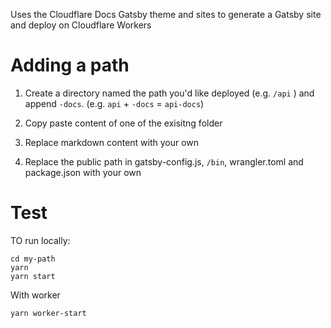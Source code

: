 Uses the Cloudflare Docs Gatsby theme and sites to generate a Gatsby site and deploy on Cloudflare Workers

# Adding a path

1. Create a directory named the path you'd like deployed (e.g. `/api` ) and append `-docs`. (e.g. `api` + `-docs` = `api-docs`)

2. Copy paste content of one of the exisitng folder

3. Replace markdown content with your own

4. Replace the public path in gatsby-config.js, `/bin`, wrangler.toml and package.json with your own

# Test

TO run locally:

```
cd my-path
yarn
yarn start
```

With worker

```
yarn worker-start
```

